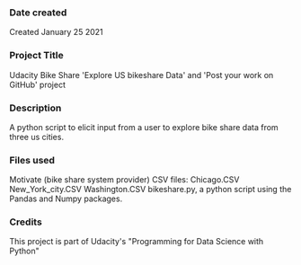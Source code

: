 ### Date created
Created January 25 2021

### Project Title
Udacity Bike Share 'Explore US bikeshare Data' and 'Post your work on GitHub' project

### Description
A python script to elicit input from a user to explore bike share data from three us cities.

### Files used
Motivate (bike share system provider) CSV files:
Chicago.CSV
New_York_city.CSV
Washington.CSV
bikeshare.py, a python script using the Pandas and Numpy packages.

### Credits
This project is part of Udacity's "Programming for Data Science with Python"
